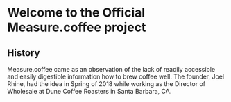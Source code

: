 # Welcome to the Official Measure.coffee project

## History

Measure.coffee came as an observation of the lack of readily accessible and easily digestible information how to brew coffee well. The founder, Joel Rhine, had the idea in Spring of 2018 while working as the Director of Wholesale at Dune Coffee Roasters in Santa Barbara, CA.
